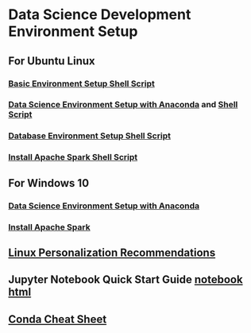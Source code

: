 # Data Science Development Environment Setup
## For Ubuntu Linux 
### [Basic Environment Setup Shell Script](./Environment_Build_Scripts/Ubuntu18/Basic_Env.sh)
### [Data Science Environment Setup with Anaconda](./Environment_Build_Scripts/Ubuntu18/Install_Linux_Anaconda.pdf) and [Shell Script](./Environment_Build_Scripts/Ubuntu18/Install_Linux_Anaconda.sh)
### [Database Environment Setup Shell Script](./Environment_Build_Scripts/Ubuntu18/Databases_Env.sh)
### [Install Apache Spark Shell Script](./Environment_Build_Scripts/Ubuntu18/InstallApacheSpark.sh)
## For Windows 10
### [Data Science Environment Setup with Anaconda](./Environment_Build_Scripts/Windows10/Windows.pdf) 
### [Install Apache Spark](./Environment_Build_Scripts/Windows10/InstallApacheSpark.pdf)
## [Linux Personalization Recommendations](./Personalize.md)
## Jupyter Notebook Quick Start Guide [notebook](./Notebook_Quick_Start/JupyterNotebook_QuickStartGuide.ipynb) [html](./Notebook_Quick_Start/JupyterNotebook_QuickStartGuide.html)
## [Conda Cheat Sheet](./conda-cheatsheet.pdf)